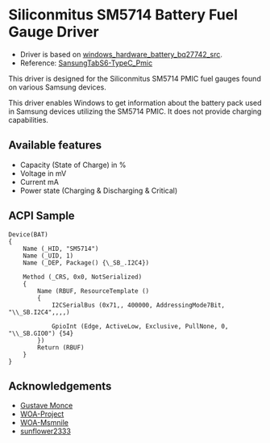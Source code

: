 # Siliconmitus SM5714 Battery Fuel Gauge Driver

- Driver is based on [windows_hardware_battery_bq27742_src](https://github.com/WOA-Project/windows_hardware_battery_bq27742_src).
- Reference: [SansungTabS6-TypeC_Pmic](https://github.com/Project-Aloha/SansungTabS6-TypeC_Pmic)

This driver is designed for the Siliconmitus SM5714 PMIC fuel gauges found on various Samsung devices. 

This driver enables Windows to get information about the battery pack used in Samsung devices utilizing the SM5714 PMIC. It does not provide charging capabilities.

## Available features 

- Capacity (State of Charge) in %
- Voltage in mV
- Current mA
- Power state (Charging & Discharging & Critical)

## ACPI Sample

```asl
Device(BAT)
{
    Name (_HID, "SM5714")
    Name (_UID, 1)
    Name (_DEP, Package() {\_SB_.I2C4})

    Method (_CRS, 0x0, NotSerialized)
    {
        Name (RBUF, ResourceTemplate ()
        {
            I2CSerialBus (0x71,, 400000, AddressingMode7Bit, "\\_SB.I2C4",,,,)

            GpioInt (Edge, ActiveLow, Exclusive, PullNone, 0, "\\_SB.GIO0") {54}
        })
        Return (RBUF)
    }
}
```
## Acknowledgements
* [Gustave Monce](https://github.com/gus33000)
* [WOA-Project](https://github.com/WOA-Project)
* [WOA-Msmnile](https://github.com/woa-msmnile)
* [sunflower2333](https://github.com/sunflower2333)
